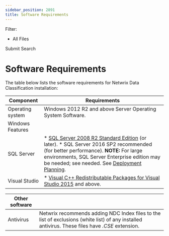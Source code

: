 ```yaml
---
sidebar_position: 2891
title: Software Requirements
---
```


Filter: 

* All Files

Submit Search

# Software Requirements

The table below lists the software requirements for Netwrix Data Classification installation:

| Component | Requirements |
| --- | --- |
| Operating system | Windows 2012 R2 and above Server Operating System Software. |
| Windows Features | |  | | --- | | Features | | | .NET Framework  Features | * .NET Framework 4.7.2 * ASP.NET | | WCF Services | * HTTP Activation * Named Pipe Activation   **NOTE:** To activate these features, select them under **.Net Framework Advanced Services** - **WCF Services** from **Windows Features**. |  |  | | --- | | Web Server Role (IIS) | | | Common HTTP Features | * Default Document * HTTP Errors * Static Content * HTTP Redirection | | Security | * Windows Authentication * Anonymous Authentication  **NOTE:** The Anonymous Authentication element is included in the default installation of IIS 7. Make sure you use IIS 7 and above. | | Application  Development | * ISAPI Extensions * ISAPI Filters | |
| SQL Server | * [SQL Server 2008 R2 Standard Edition](https://www.microsoft.com/en-us/download/details.aspx?id=26113) (or later). * SQL Server 2016 SP2 recommended (for better performance).   **NOTE:** For large environments, SQL Server Enterprise edition may be needed; see needed. See [Deployment Planning](../Install/Deployment/Overview). |
| Visual Studio | * [Visual C++ Redistributable Packages for Visual Studio 2015](https://www.microsoft.com/en-us/download/details.aspx?id=48145) and above. |

| Other software | |
| --- | --- |
| Antivirus | Netwrix recommends adding NDC Index files to the list of exclusions (white list) of any installed antivirus. These files have *.CSE* extension. |